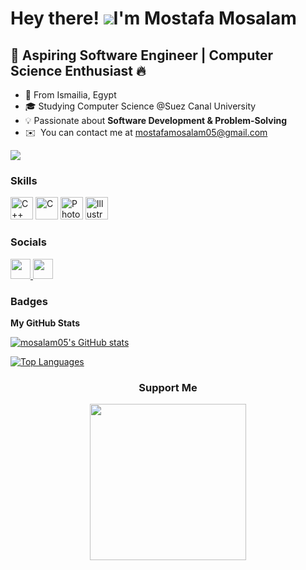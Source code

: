 Hey there! ![](https://user-images.githubusercontent.com/18350557/176309783-0785949b-9127-417c-8b55-ab5a4333674e.gif)I'm Mostafa Mosalam
========================================================================================================================================

🚀 Aspiring Software Engineer | Computer Science Enthusiast 🔥 
--------------------------------------------------------------

* 📍  From Ismailia, Egypt
* 🎓  Studying Computer Science @Suez Canal University
* 💡  Passionate about **Software Development & Problem-Solving**
* ✉️  You can contact me at [mostafamosalam05@gmail.com](mailto:mostafamosalam05@gmail.com)

<a href="https://www.github.com/mosalam05" target="_blank" rel="noreferrer"><img
src="https://img.shields.io/github/followers/mosalam05?logo=github&style=for-the-badge&color=0891b2&labelColor=1c1917" /></a>

### Skills

<p align="left">
  <a href="https://docs.microsoft.com/en-us/cpp/?view=msvc-170" target="_blank" rel="noreferrer"><img src="https://raw.githubusercontent.com/danielcranney/readme-generator/main/public/icons/skills/cplusplus-colored.svg" width="36" height="36" alt="C++" /></a>
  <a href="https://docs.microsoft.com/en-us/cpp/?view=msvc-170" target="_blank" rel="noreferrer"><img src="https://raw.githubusercontent.com/danielcranney/readme-generator/main/public/icons/skills/c-colored.svg" width="36" height="36" alt="C" /></a>
  <a href="https://www.adobe.com/uk/products/photoshop.html" target="_blank" rel="noreferrer"><img src="https://raw.githubusercontent.com/danielcranney/readme-generator/main/public/icons/skills/photoshop-colored.svg" width="36" height="36" alt="Photoshop" /></a>
  <a href="https://www.adobe.com/uk/products/illustrator.html" target="_blank" rel="noreferrer"><img src="https://raw.githubusercontent.com/danielcranney/readme-generator/main/public/icons/skills/illustrator-colored.svg" width="36" height="36" alt="Illustrator" /></a>
</p>


### Socials

<p align="left">
  <a href="https://www.github.com/mosalam05" target="_blank" rel="noreferrer"> <picture> <source media="(prefers-color-scheme: dark)" srcset="https://raw.githubusercontent.com/danielcranney/readme-generator/main/public/icons/socials/github-dark.svg" /> <source media="(prefers-color-scheme: light)" srcset="https://raw.githubusercontent.com/danielcranney/readme-generator/main/public/icons/socials/github.svg" /> <img src="https://raw.githubusercontent.com/danielcranney/readme-generator/main/public/icons/socials/github.svg" width="32" height="32" /> </picture> </a>
  <a href="https://www.linkedin.com/in/mosalam05" target="_blank" rel="noreferrer"> <picture> <source media="(prefers-color-scheme: dark)" srcset="https://raw.githubusercontent.com/danielcranney/readme-generator/main/public/icons/socials/linkedin-dark.svg" /> <source media="(prefers-color-scheme: light)" srcset="https://raw.githubusercontent.com/danielcranney/readme-generator/main/public/icons/socials/linkedin.svg" /> <img src="https://raw.githubusercontent.com/danielcranney/readme-generator/main/public/icons/socials/linkedin.svg" width="32" height="32" /> </picture> </a>
</p>

### Badges

<b>My GitHub Stats</b>

<a href="http://www.github.com/mosalam05"><img src="https://github-readme-stats.vercel.app/api?username=mosalam05&show_icons=true&hide=&count_private=true&title_color=0891b2&text_color=ffffff&icon_color=0891b2&bg_color=1c1917&hide_border=true&show_icons=true" alt="mosalam05's GitHub stats" /></a>

<a href="https://github.com/mosalam05" align="left"><img src="https://github-readme-stats.vercel.app/api/top-langs/?username=mosalam05&langs_count=10&title_color=0891b2&text_color=ffffff&icon_color=0891b2&bg_color=1c1917&hide_border=true&locale=en&custom_title=Top%20%Languages" alt="Top Languages" /></a>

<div align="center">
  <h3>Support Me</h3>
  <a href="https://www.buymeacoffee.com/mosalam05"> <img src="https://cdn.buymeacoffee.com/buttons/v2/default-yellow.png" width="250"/> </a>
</div>

</ul>
